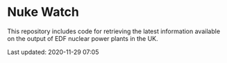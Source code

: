 # Nuke Watch

This repository includes code for retrieving the latest information available on the output of EDF nuclear power plants in the UK.

Last updated: 2020-11-29 07:05